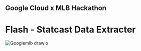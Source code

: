 ## Google Cloud x MLB Hackathon 
# Flash - Statcast Data Extracter
![Googlemlb drawio](https://github.com/user-attachments/assets/0410c65b-38ff-42da-ae8d-42a479c45adf)
